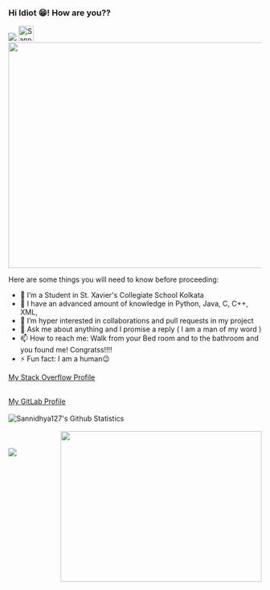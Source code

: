 ### Hi Idiot 😁! How are you??
<img src = "https://visitor-badge.laobi.icu/badge?page_id=Sannidhya127.Sannidhya127">
<a href="https://dev.to/sannidhya4396">
  <img src="https://d2fltix0v2e0sb.cloudfront.net/dev-badge.svg" alt="Sannidhya Dasgupta's DEV Profile" height="30" width="30">
</a>

<!--
**Sannidhya127/Sannidhya127** is a ✨ _special_ ✨ repository because its `README.md` (this file) appears on your GitHub profile.-->
<img src="https://www.bing.com/th/id/OGC.934edd6ef4e06d2559d85ccd0e06ce9e?pid=1.7&rurl=https%3a%2f%2fmedia.giphy.com%2fmedia%2f6J9EYB2Z27Qg8%2fgiphy.gif&ehk=DBqXzeRGpNNu5oxvuAdQzttPT1pOp3IGMpTMSAsZdME%3d" width = "800px" height = "450px" align = "center">





Here are some things you will need to know before proceeding:

- 🔭 I’m a Student in St. Xavier's Collegiate School Kolkata
- 🌱 I have an advanced amount of knowledge in Python, Java, C, C++, XML, 
- 👯 I’m hyper interested in collaborations and pull requests in my project
- 💬 Ask me about anything and I promise a reply ( I am a man of my word )
- 📫 How to reach me: Walk from your Bed room and to the bathroom and you found me! Congratss!!!!
- ⚡ Fun fact: I am a human😉

<p><font color="red"><a href="https://stackoverflow.com/users/14275836/sannidhya-dasgupta">My Stack Overflow Profile</a></font></p>
<br>
<a href="https://gitlab.com/Sannidhya4396" class = "link">My GitLab Profile</a>
<br>
<br>
<img align="left" alt="Sannidhya127's Github Statistics" src="https://github-readme-stats.vercel.app/api?username=Sannidhya127&show_icons=true&hide_border=true&theme=radical">
<br>
<br>
<img align = "right" src = "https://th.bing.com/th/id/OIP.hvTPBb1LVYVEb65rPWe4FgHaHa?w=176&h=180&c=7&o=5&dpr=1.38&pid=1.7" height = 300px width = 400px>
<br>
<br>
<img align = "left"  src = "https://github-readme-stats.vercel.app/api/top-langs/?username=Sannidhya127&langs_count=5&theme=tokyonight">

